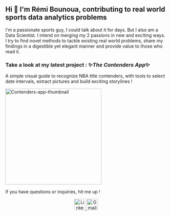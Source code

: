 ## Hi 👋 I'm Rémi Bounoua, contributing to real world sports data analytics problems

I'm a passionate sports guy, I could talk about it for days. But I also am a Data Scientist.
I intend on merging my 2 passions in new and exciting ways. I try to find novel methods to tackle existing real world problems, share my findings in a digestible yet elegant manner and provide value to those who read it.

### Take a look at my latest project : ✨_The Contenders App_✨
A simple visual guide to recognize NBA title contenders, with tools to select date intervals, extract pictures and build exciting storylines !

<a href="https://contenders-app.streamlit.app/"><img src="RemiBounoua7/Thumbnail.png" style="width:300px" alt='Contenders-app-thumbnail'/></a>

If you have questions or inquiries, hit me up !
<br>
<center>
<a href="https://www.linkedin.com/in/r%C3%A9mi-bounoua-539210201/" target="_blank">
      <img src="https://img.shields.io/static/v1?message=LinkedIn&logo=linkedin&label=&color=0077B5&logoColor=white&labelColor=&style=for-the-badge" height="35" alt="LinkedIn logo" />
</a>  
<a href="mailto:remibounoua.pro@gmail.com" target="_blank">
      <img src="https://img.shields.io/static/v1?message=Gmail&logo=gmail&label=&color=D14836&logoColor=white&labelColor=&style=for-the-badge" height="35" alt="Gmail logo" />
</a>  
</center>
